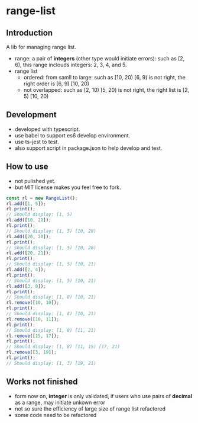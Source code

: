 # range-list

## Introduction

A lib for managing range list.

- range: a pair of **integers** (other type would initiate errors): such as [2, 6), this range inclouds integers: 2, 3, 4, and 5.
- range list
  - ordered: from samll to large: such as [10, 20) [6, 9) is not right, the right order is [6, 9) [10, 20)
  - not overlapped: such as [2, 10) [5, 20) is not right, the right list is [2, 5) [10, 20)

## Development

- developed with typescript.
- use babel to support es6 develop environment.
- use ts-jest to test.
- also support script in package.json to help develop and test.

## How to use

- not pulished yet.
- but MIT license makes you feel free to fork.

```javascript
const rl = new RangeList();
rl.add([1, 5]);
rl.print();
// Should display: [1, 5)
rl.add([10, 20]);
rl.print();
// Should display: [1, 5) [10, 20)
rl.add([20, 20]);
rl.print();
// Should display: [1, 5) [10, 20)
rl.add([20, 21]);
rl.print();
// Should display: [1, 5) [10, 21)
rl.add([2, 4]);
rl.print();
// Should display: [1, 5) [10, 21)
rl.add([3, 8]);
rl.print();
// Should display: [1, 8) [10, 21)
rl.remove([10, 10]);
rl.print();
// Should display: [1, 8) [10, 21)
rl.remove([10, 11]);
rl.print();
// Should display: [1, 8) [11, 21)
rl.remove([15, 17]);
rl.print();
// Should display: [1, 8) [11, 15) [17, 21)
rl.remove([3, 19]);
rl.print();
// Should display: [1, 3) [19, 21)

```

## Works not finished

- form now on, **integer** is only validated, if users who use pairs of **decimal** as a range, may initiate unkown error
- not so sure the efficiency of large size of range list
refactored
- some code need to be refactored
